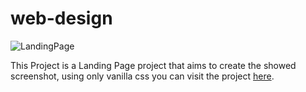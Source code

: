# web-design

![LandingPage](https://user-images.githubusercontent.com/96872857/227736810-05a58314-29da-4638-bcfe-236e3d76a481.png)


This Project is a Landing Page project that aims to create the showed screenshot, using only vanilla css you can visit the project <a href="https://kingmohbil.github.io/web-design/"> here</a>. 

